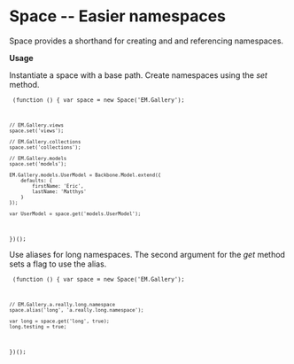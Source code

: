 # Space -- Easier namespaces

Space provides a shorthand for creating and and referencing namespaces.

**Usage**

Instantiate a space with a base path. Create namespaces using the *set* method.

<code><code>
(function () {
	var space = new Space('EM.Gallery');

 	// EM.Gallery.views
	space.set('views');

	// EM.Gallery.collections
	space.set('collections');

	// EM.Gallery.models
	space.set('models');

	EM.Gallery.models.UserModel = Backbone.Model.extend({
		defaults: {
			firstName: 'Eric',
			lastName: 'Matthys'
		}
	});

	var UserModel = space.get('models.UserModel');
})();
</code></code>

Use aliases for long namespaces. The second argument for the *get* method sets a flag to use the alias.

<code><code>
(function () {
	var space = new Space('EM.Gallery');

	// EM.Gallery.a.really.long.namespace
	space.alias('long', 'a.really.long.namespace');

	var long = space.get('long', true);
	long.testing = true;
})();
</code></code>